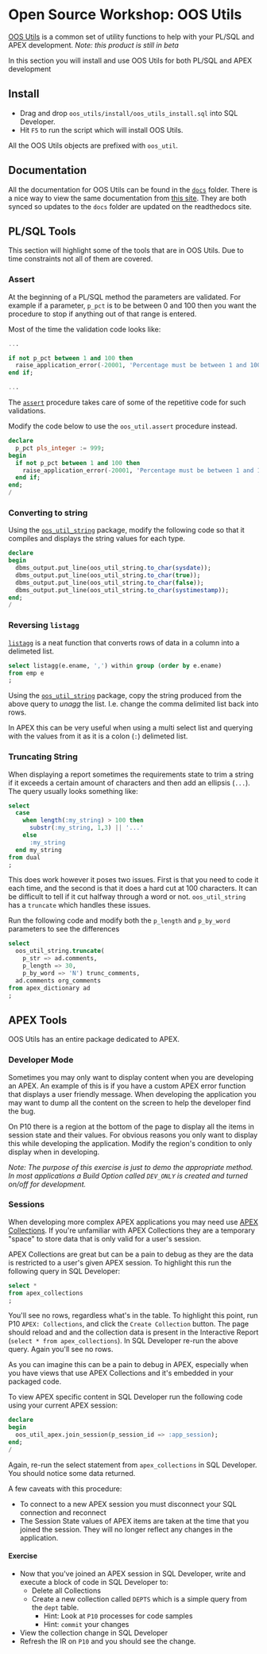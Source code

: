 # Open Source Workshop: OOS Utils

[OOS Utils](https://github.com/OraOpenSource/oos-utils) is a common set of utility functions to help with your PL/SQL and APEX development. _Note: this product is still in beta_

In this section you will install and use OOS Utils for both PL/SQL and APEX development

## Install

- Drag and drop `oos_utils/install/oos_utils_install.sql` into SQL Developer.
- Hit `F5` to run the script which will install OOS Utils.

All the OOS Utils objects are prefixed with `oos_util`.

## Documentation

All the documentation for OOS Utils can be found in the [`docs`](https://github.com/OraOpenSource/oos-utils/tree/master/docs) folder. There is a nice way to view the same documentation from [this site](http://oos-utils.readthedocs.org/en/latest/README/). They are both synced so updates to the `docs` folder are updated on the readthedocs site.


## PL/SQL Tools

This section will highlight some of the tools that are in OOS Utils. Due to time constraints not all of them are covered.

### Assert

At the beginning of a PL/SQL method the parameters are validated. For example if a parameter, `p_pct` is to be between 0 and 100 then you want the procedure to stop if anything out of that range is entered.

Most of the time the validation code looks like:

```sql
...

if not p_pct between 1 and 100 then
  raise_application_error(-20001, 'Percentage must be between 1 and 100');
end if;

...
```

The [`assert`](http://oos-utils.readthedocs.org/en/latest/oos_util/#assert-procedure) procedure takes care of some of the repetitive code for such validations.

Modify the code below to use the `oos_util.assert` procedure instead.

```sql
declare
  p_pct pls_integer := 999;
begin
  if not p_pct between 1 and 100 then
    raise_application_error(-20001, 'Percentage must be between 1 and 100');
  end if;
end;
/
```

### Converting to string
Using the [`oos_util_string`](http://oos-utils.readthedocs.org/en/latest/oos_util_string/) package, modify the following code so that it compiles and displays the string values for each type.

```sql
declare
begin
  dbms_output.put_line(oos_util_string.to_char(sysdate));
  dbms_output.put_line(oos_util_string.to_char(true));
  dbms_output.put_line(oos_util_string.to_char(false));
  dbms_output.put_line(oos_util_string.to_char(systimestamp));
end;
/
```

### Reversing `listagg`

[`listagg`](http://docs.oracle.com/cd/E11882_01/server.112/e41084/functions089.htm#SQLRF30030) is a neat function that converts rows of data in a column into a delimeted list.

```sql
select listagg(e.ename, ',') within group (order by e.ename)
from emp e
;
```

Using the [`oos_util_string`](http://oos-utils.readthedocs.org/en/latest/oos_util_string/) package, copy the string produced from the above query to _unagg_ the list. I.e. change the comma delimited list back into rows.

In APEX this can be very useful when using a multi select list and querying with the values from it as it is a colon (`:`) delimeted list.

### Truncating String

When displaying a report sometimes the requirements state to trim a string if it exceeds a certain amount of characters and then add an ellipsis (`...`). The query usually looks something like:

```sql
select
  case
    when length(:my_string) > 100 then
      substr(:my_string, 1,3) || '...'
    else
      :my_string
  end my_string
from dual
;
```

This does work however it poses two issues. First is that you need to code it each time, and the second is that it does a hard cut at 100 characters. It can be difficult to tell if it cut halfway through a word or not. `oos_util_string` has a `truncate` which handles these issues.

Run the following code and modify both the `p_length` and `p_by_word` parameters to see the differences

```sql
select
  oos_util_string.truncate(
    p_str => ad.comments,
    p_length => 30,
    p_by_word => 'N') trunc_comments,
  ad.comments org_comments
from apex_dictionary ad
;
```


## APEX Tools

OOS Utils has an entire package dedicated to APEX.

### Developer Mode

Sometimes you may only want to display content when you are developing an APEX. An example of this is if you have a custom APEX error function that displays a user friendly message. When developing the application you may want to dump all the content on the screen to help the developer find the bug.

On P10 there is a region at the bottom of the page to display all the items in session state and their values. For obvious reasons you only want to display this while developing the application. Modify the region's condition to only display when in developing.

_Note: The purpose of this exercise is just to demo the appropriate method. In most applications a Build Option called `DEV_ONLY` is created and turned on/off for development._


### Sessions

When developing more complex APEX applications you may need use [APEX Collections](https://docs.oracle.com/cd/E59726_01/doc.50/e39149/apex_collection.htm#CACFAICJ). If you're unfamiliar with APEX Collections they are a temporary "space" to store data that is only valid for a user's session.

APEX Collections are great but can be a pain to debug as they are the data is restricted to a user's given APEX session. To highlight this run the following query in SQL Developer:

```sql
select *
from apex_collections
;
```

You'll see no rows, regardless what's in the table. To highlight this point, run P10 `APEX: Collections`, and click the `Create Collection` button. The page should reload and and the collection data is present in the Interactive Report (`select * from apex_collections`). In SQL Developer re-run the above query. Again you'll see no rows.

As you can imagine this can be a pain to debug in APEX, especially when you have views that use APEX Collections and it's embedded in your packaged code.

To view APEX specific content in SQL Developer run the following code using your current APEX session:

```sql
declare
begin
  oos_util_apex.join_session(p_session_id => :app_session);
end;
/
```

Again, re-run the select statement from `apex_collections` in SQL Developer. You should notice some data returned.

A few caveats with this procedure:

- To connect to a new APEX session you must disconnect your SQL connection and reconnect
- The Session State values of APEX items are taken at the time that you joined the session. They will no longer reflect any changes in the application.

#### Exercise

- Now that you've joined an APEX session in SQL Developer, write and execute a block of code in SQL Developer to:
  - Delete all Collections
  - Create a new collection called `DEPTS` which is a simple query from the `dept` table.
    - Hint: Look at `P10` processes for code samples
    - Hint: `commit` your changes
- View the collection change in SQL Developer
- Refresh the IR on `P10` and you should see the change.

